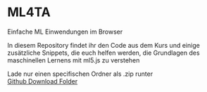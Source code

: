 # ML4TA
Einfache ML Einwendungen im Browser

In diesem Repository findet ihr den Code aus dem Kurs und einige zusätzliche Snippets, die euch helfen werden, die Grundlagen des maschinellen Lernens mit ml5.js zu verstehen

Lade nur einen specifischen Ordner als .zip runter  
[Github Download Folder](https://download-directory.github.io/)
